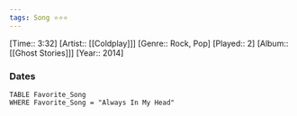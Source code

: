 ```yaml
---
tags: Song ⭐⭐⭐ 
---
```

[Time:: 3:32]
[Artist:: [[Coldplay]]]
[Genre:: Rock, Pop]
[Played:: 2]
[Album:: [[Ghost Stories]]]
[Year:: 2014]
### Dates
````dataview
TABLE Favorite_Song
WHERE Favorite_Song = "Always In My Head"
````